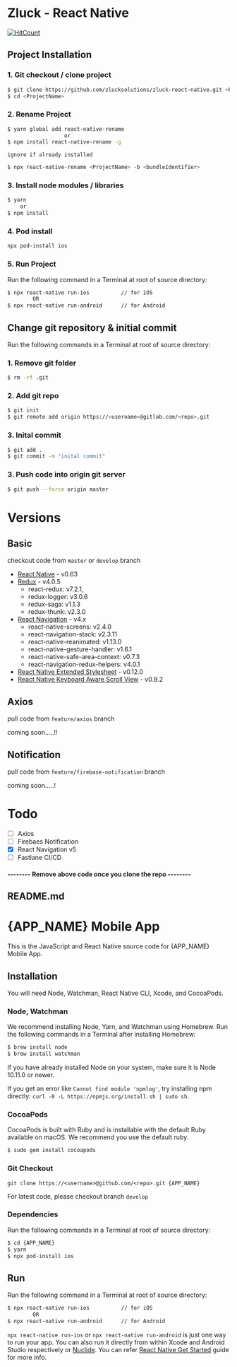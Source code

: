 # Zluck - React Native
[![HitCount](http://hits.dwyl.com/zlucksolutions/zluck-react-native.svg?style=flat-square)](http://hits.dwyl.com/zlucksolutions/zluck-react-native)
## Project Installation
### 1. Git checkout / clone project
```sh
$ git clone https://github.com/zlucksolutions/zluck-react-native.git <ProjectName>
$ cd <ProjectName>
```
### 2. Rename Project  
```sh
$ yarn global add react-native-rename
                  or
$ npm install react-native-rename -g
```
`ignore if already installed`
```sh
$ npx react-native-rename <ProjectName> -b <bundleIdentifier>
```
### 3. Install node modules / libraries
```sh
$ yarn  
    or  
$ npm install
```
### 4. Pod install
```sh
npx pod-install ios
```
### 5. Run Project

Run the following command in a Terminal at root of source directory:

```sh
$ npx react-native run-ios          // for iOS
        OR
$ npx react-native run-android      // for Android
```

## Change git repository & initial commit 
Run the following commands in a Terminal at root of source directory:

### 1. Remove git folder
```sh
$ rm -rf .git
```
### 2. Add git repo 
```sh
$ git init
$ git remote add origin https://<username>@gitlab.com/<repo>.git
```
### 3. Inital commit
```sh
$ git add .
$ git commit -m "inital commit"
```
### 3. Push code into origin git server
```sh
$ git push --force origin master
```
# Versions
## Basic 
checkout code from `master` or `develop` branch
- [React Native](https://reactnative.dev/docs/getting-started)  - v0.63
- [Redux](https://redux.js.org/introduction/getting-started) - v4.0.5
  - react-redux: v7.2.1, 
  - redux-logger: v3.0.6
  - redux-saga: v1.1.3
  - redux-thunk: v2.3.0
- [React Navigation](https://reactnavigation.org/docs/4.x/getting-started)  - v4.x
  - react-native-screens: v2.4.0
  - react-navigation-stack: v2.3.11 
  - react-native-reanimated: v1.13.0
  - react-native-gesture-handler: v1.6.1
  - react-native-safe-area-context: v0.7.3
  - react-navigation-redux-helpers: v4.0.1
- [React Native Extended Stylesheet](https://github.com/vitalets/react-native-extended-stylesheet) - v0.12.0
- [React Native Keyboard Aware Scroll View](https://github.com/APSL/react-native-keyboard-aware-scroll-view) - v0.9.2
## Axios 
pull code from `feature/axios` branch

coming soon.....!!

## Notification 
pull code from `feature/firebase-notification` branch

coming soon.....!

# Todo
- [ ] Axios
- [ ] Firebaes Notification
- [x] React Navigation v5
- [ ] Fastlane  CI/CD

#### -------- Remove above code once you clone the repo --------


README.md
------------ 

# {APP_NAME} Mobile App
This is the JavaScript and React Native source code for {APP_NAME} Mobile App.


## Installation
You will need Node, Watchman, React Native CLI, Xcode, and CocoaPods.

### Node, Watchman

We recommend installing Node, Yarn, and Watchman using Homebrew. Run the following commands in a Terminal after installing Homebrew:

```sh
$ brew install node
$ brew install watchman
```

If you have already installed Node on your system, make sure it is Node 10.11.0 or newer.

If you get an error like `Cannot find module 'npmlog'`, try installing npm directly: `curl -0 -L https://npmjs.org/install.sh | sudo sh`.


### CocoaPods

CocoaPods is built with Ruby and is installable with the default Ruby available on macOS. We recommend you use the default ruby.

```sh
$ sudo gem install cocoapods
```

### Git Checkout

```base
git clone https://<username>@github.com/<repo>.git {APP_NAME}
```
For latest code, please checkout branch `develop`

### Dependencies

Run the following commands in a Terminal at root of source directory:

``` bash
$ cd {APP_NAME}
$ yarn
$ npx pod-install ios
```

## Run

Run the following command in a Terminal at root of source directory:

```sh
$ npx react-native run-ios          // for iOS
        OR
$ npx react-native run-android      // for Android
```

`npx react-native run-ios` or `npx react-native run-android` is just one way to run your app. You can also run it directly from within Xcode and Android Studio respectively or [Nuclide](https://nuclide.io/). You can refer [React Native Get Started](https://reactnative.dev/docs/getting-started) guide for more info.
